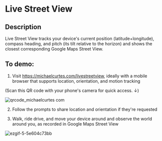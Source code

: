 # Live Street View
## Description
Live Street View tracks your device's current position (latitude+longitude), compass heading, and pitch (its tilt relative to the horizon) and shows the closest corresponding Google Maps Street View.

## To demo: 
1. Visit https://michaelcurtes.com/livestreetview, ideally with a mobile browser that supports location, orientation, and motion tracking

(Scan this QR code with your phone's camera for quick access. ↓)

![qrcode_michaelcurtes com](https://user-images.githubusercontent.com/1659459/159568021-8709f627-c0df-430d-b8d3-ed1ecd58e187.png)

2. Follow the prompts to share location and orientation if they're requested

3. Walk, ride drive, and move your device around and observe the world around you, as recorded in Google Maps Street View

![ezgif-5-5e604c73bb](https://user-images.githubusercontent.com/1659459/159081526-e37dadc1-5769-48bb-8538-31b61bcd18e4.gif)

